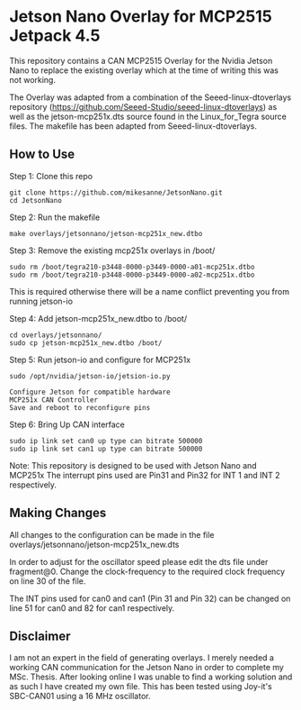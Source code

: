 # Jetson Nano Overlay for MCP2515 Jetpack 4.5

This repository contains a CAN MCP2515 Overlay for the Nvidia Jetson Nano to replace the existing overlay which at the time of writing this was not working.

The Overlay was adapted from a combination of the Seeed-linux-dtoverlays repository (https://github.com/Seeed-Studio/seeed-linux-dtoverlays) as well as the jetson-mcp251x.dts source found in the Linux_for_Tegra source files. The makefile has been adapted from Seeed-linux-dtoverlays.

## How to Use

Step 1: Clone this repo
```
git clone https://github.com/mikesanne/JetsonNano.git 
cd JetsonNano
```

Step 2: Run the makefile
```
make overlays/jetsonnano/jetson-mcp251x_new.dtbo 
```

Step 3: Remove the existing mcp251x overlays in /boot/ 
```
sudo rm /boot/tegra210-p3448-0000-p3449-0000-a01-mcp251x.dtbo
sudo rm /boot/tegra210-p3448-0000-p3449-0000-a02-mcp251x.dtbo
```
This is required otherwise there will be a name conflict preventing you from running jetson-io

Step 4: Add jetson-mcp251x_new.dtbo to /boot/
```
cd overlays/jetsonnano/
sudo cp jetson-mcp251x_new.dtbo /boot/
```

Step 5: Run jetson-io and configure for MCP251x
```
sudo /opt/nvidia/jetson-io/jetsion-io.py

Configure Jetson for compatible hardware
MCP251x CAN Controller
Save and reboot to reconfigure pins
```

Step 6: Bring Up CAN interface
```
sudo ip link set can0 up type can bitrate 500000
sudo ip link set can1 up type can bitrate 500000
```

Note: This repository is designed to be used with Jetson Nano and MCP251x
	The interrupt pins used are Pin31 and Pin32 for INT 1 and INT 2 respectively.

## Making Changes
All changes to the configuration can be made in the file overlays/jetsonnano/jetson-mcp251x_new.dts

In order to adjust for the oscillator speed please edit the dts file under fragment@0. Change the clock-frequency to the required clock frequency on line 30 of the file.

The INT pins used for can0 and can1 (Pin 31 and Pin 32) can be changed on line 51 for can0 and 82 for can1 respectively.

## Disclaimer
I am not an expert in the field of generating overlays. I merely needed a working CAN communication for the Jetson Nano in order to complete my MSc. Thesis. After looking online I was unable to find a working solution and as such I have created my own file. This has been tested using Joy-it's SBC-CAN01 using a 16 MHz oscillator.
